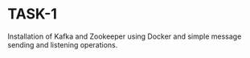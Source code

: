 # TASK-1
Installation of Kafka and Zookeeper using Docker and simple message sending and listening operations.
